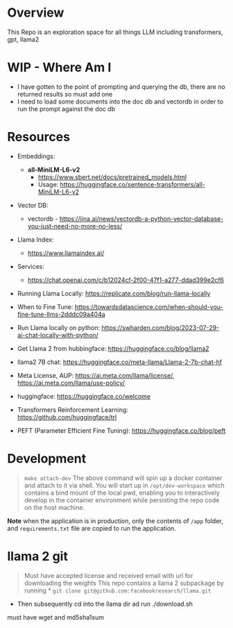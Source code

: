 # Overview
This Repo is an exploration space for all things LLM including transformers, gpt, llama2

# WIP - Where Am I

* I have gotten to the point of prompting and querying the db, there are no returned results so must add one
* I need to load some documents into the doc db and vectordb in order to run the prompt against the doc db



# Resources

* Embeddings:
    - **all-MiniLM-L6-v2**
        - https://www.sbert.net/docs/pretrained_models.html
        - Usage: https://huggingface.co/sentence-transformers/all-MiniLM-L6-v2

* Vector DB:
    - vectordb - https://jina.ai/news/vectordb-a-python-vector-database-you-just-need-no-more-no-less/

* Llama Index:
    - https://www.llamaindex.ai/

* Services:
    - https://chat.openai.com/c/b12024cf-2f00-47f1-a277-ddad399e2cf6


* Running Llama Locally: https://replicate.com/blog/run-llama-locally
* When to Fine Tune: https://towardsdatascience.com/when-should-you-fine-tune-llms-2dddc09a404a
* Run Llama locally on python: https://swharden.com/blog/2023-07-29-ai-chat-locally-with-python/
* Get Llama 2 from hubbingface: https://huggingface.co/blog/llama2
* llama2 7B chat: https://huggingface.co/meta-llama/Llama-2-7b-chat-hf
* Meta License, AUP: https://ai.meta.com/llama/license/, https://ai.meta.com/llama/use-policy/
* huggingface: https://huggingface.co/welcome
* Transformers Reinforcement Learning: https://github.com/huggingface/trl
* PEFT (Parameter Efficient Fine Tuning): https://huggingface.co/blog/peft

# Development
> `make attach-dev`
The above command will spin up a docker container and attach to it via shell. You will start up in `/opt/dev-workspace` which contains a bind mount of the local pwd, enabling you to interactively develop in the container environment while persisting the repo code on the host machine.

**Note** when the application is in production, only the contents of `/app` folder, and `requirements.txt` file are copied to run the application.

# llama 2 git
> Must have accepted license and received email with url for downloading the weights
This repo contains a llama 2 subpackage by running * `git clone git@github.com:facebookresearch/llama.git`
* Then subsequently cd into the llama dir ad run ./download.sh

must have wget and md5sha1sum